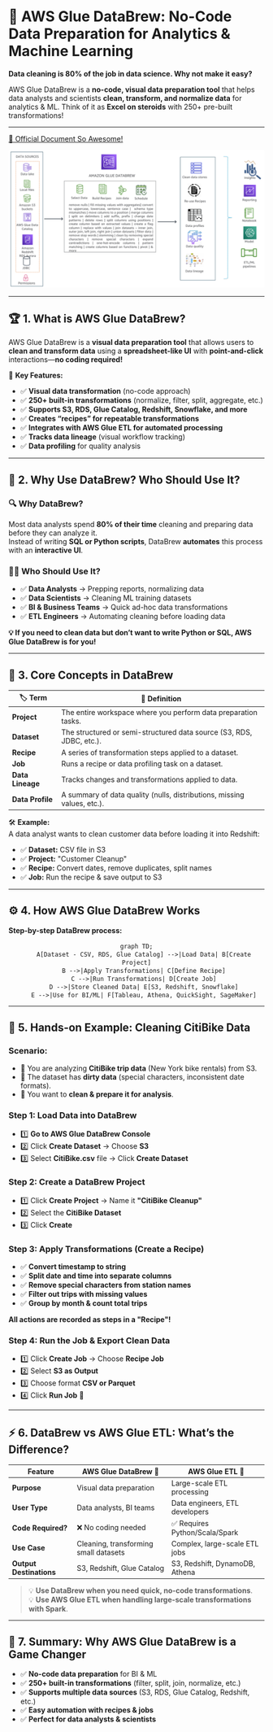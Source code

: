 # 🧪 **AWS Glue DataBrew: No-Code Data Preparation for Analytics & Machine Learning**

**Data cleaning is 80% of the job in data science. Why not make it easy?**

AWS Glue DataBrew is a **no-code, visual data preparation tool** that helps data analysts and scientists **clean, transform, and normalize data** for analytics & ML. Think of it as **Excel on steroids** with 250+ pre-built transformations!

---

[🔗 Official Document So Awesome!](https://catalog.us-east-1.prod.workshops.aws/workshops/6532bf37-3ad2-4844-bd26-d775a31ce1fa/en-US/10-introduction)

<div style="text-align: center">
  <img src="images/glue-data-brew.png" alt="glue-data-brew" />
</div>

---

## 🏆 **1. What is AWS Glue DataBrew?**

AWS Glue DataBrew is a **visual data preparation tool** that allows users to **clean and transform data** using a **spreadsheet-like UI** with **point-and-click** interactions—**no coding required!**

🔹 **Key Features:**

- ✅ **Visual data transformation** (no-code approach)
- ✅ **250+ built-in transformations** (normalize, filter, split, aggregate, etc.)
- ✅ **Supports S3, RDS, Glue Catalog, Redshift, Snowflake, and more**
- ✅ **Creates “recipes” for repeatable transformations**
- ✅ **Integrates with AWS Glue ETL for automated processing**
- ✅ **Tracks data lineage** (visual workflow tracking)
- ✅ **Data profiling** for quality analysis

---

## 🎯 **2. Why Use DataBrew? Who Should Use It?**

### 🔍 **Why DataBrew?**

Most data analysts spend **80% of their time** cleaning and preparing data before they can analyze it.  
Instead of writing **SQL or Python scripts**, DataBrew **automates** this process with an **interactive UI**.

### 👨‍💻 **Who Should Use It?**

- ✅ **Data Analysts** → Prepping reports, normalizing data
- ✅ **Data Scientists** → Cleaning ML training datasets
- ✅ **BI & Business Teams** → Quick ad-hoc data transformations
- ✅ **ETL Engineers** → Automating cleaning before loading data

**💡 If you need to clean data but don’t want to write Python or SQL, AWS Glue DataBrew is for you!**

---

## 🔑 **3. Core Concepts in DataBrew**

| 🏷️ **Term**      | 📌 **Definition**                                                       |
| ---------------- | ----------------------------------------------------------------------- |
| **Project**      | The entire workspace where you perform data preparation tasks.          |
| **Dataset**      | The structured or semi-structured data source (S3, RDS, JDBC, etc.).    |
| **Recipe**       | A series of transformation steps applied to a dataset.                  |
| **Job**          | Runs a recipe or data profiling task on a dataset.                      |
| **Data Lineage** | Tracks changes and transformations applied to data.                     |
| **Data Profile** | A summary of data quality (nulls, distributions, missing values, etc.). |

🛠 **Example:**  
A data analyst wants to clean customer data before loading it into Redshift:

- ✅ **Dataset:** CSV file in S3
- ✅ **Project:** "Customer Cleanup"
- ✅ **Recipe:** Convert dates, remove duplicates, split names
- ✅ **Job:** Run the recipe & save output to S3

---

## ⚙️ **4. How AWS Glue DataBrew Works**

**Step-by-step DataBrew process:**

<div style="text-align: center">

```mermaid
graph TD;
    A[Dataset - CSV, RDS, Glue Catalog] -->|Load Data| B[Create Project]
    B -->|Apply Transformations| C[Define Recipe]
    C -->|Run Transformations| D[Create Job]
    D -->|Store Cleaned Data| E[S3, Redshift, Snowflake]
    E -->|Use for BI/ML| F[Tableau, Athena, QuickSight, SageMaker]
```

</div>

---

## 🚀 **5. Hands-on Example: Cleaning CitiBike Data**

### **Scenario:**

- 📌 You are analyzing **CitiBike trip data** (New York bike rentals) from S3.
- 📌 The dataset has **dirty data** (special characters, inconsistent date formats).
- 📌 You want to **clean & prepare it for analysis**.

### **Step 1: Load Data into DataBrew**

- 1️⃣ **Go to AWS Glue DataBrew Console**
- 2️⃣ Click **Create Dataset** → Choose **S3**
- 3️⃣ Select **CitiBike.csv** file → Click **Create Dataset**

### **Step 2: Create a DataBrew Project**

- 1️⃣ Click **Create Project** → Name it **"CitiBike Cleanup"**
- 2️⃣ Select the **CitiBike Dataset**
- 3️⃣ Click **Create**

### **Step 3: Apply Transformations (Create a Recipe)**

- ✅ **Convert timestamp to string**
- ✅ **Split date and time into separate columns**
- ✅ **Remove special characters from station names**
- ✅ **Filter out trips with missing values**
- ✅ **Group by month & count total trips**

**All actions are recorded as steps in a "Recipe"!**

### **Step 4: Run the Job & Export Clean Data**

- 1️⃣ Click **Create Job** → Choose **Recipe Job**
- 2️⃣ Select **S3 as Output**
- 3️⃣ Choose format **CSV or Parquet**
- 4️⃣ Click **Run Job** 🎉

---

## ⚡ **6. DataBrew vs AWS Glue ETL: What’s the Difference?**

| Feature                 | AWS Glue DataBrew 🧪                  | AWS Glue ETL 🚀                |
| ----------------------- | ------------------------------------- | ------------------------------ |
| **Purpose**             | Visual data preparation               | Large-scale ETL processing     |
| **User Type**           | Data analysts, BI teams               | Data engineers, ETL developers |
| **Code Required?**      | ❌ No coding needed                   | ✅ Requires Python/Scala/Spark |
| **Use Case**            | Cleaning, transforming small datasets | Complex, large-scale ETL jobs  |
| **Output Destinations** | S3, Redshift, Glue Catalog            | S3, Redshift, DynamoDB, Athena |

> 💡 **Use DataBrew when you need quick, no-code transformations**.  
> 💡 **Use AWS Glue ETL when handling large-scale transformations with Spark**.

---

## 📌 **7. Summary: Why AWS Glue DataBrew is a Game Changer**

- ✅ **No-code data preparation** for BI & ML
- ✅ **250+ built-in transformations** (filter, split, join, normalize, etc.)
- ✅ **Supports multiple data sources** (S3, RDS, Glue Catalog, Redshift, etc.)
- ✅ **Easy automation with recipes & jobs**
- ✅ **Perfect for data analysts & scientists**
